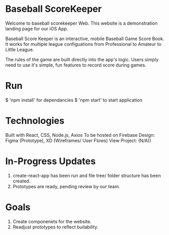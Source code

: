 # Baseball ScoreKeeper

Welcome to baseball scorekeeper Web. This website is a demonstration landing page for our iOS App.

Baseball Score Keeper is an interactive, mobile Baseball Game Score Book.
It works for multiple league configuations from Professional to Amateur to Little League.

The rules of the game are built directly into the app's logic. Users simply need to use it's simple, fun features to record score during games.

# Run

$ 'npm install' for dependancies
$ 'npm start' to start application

# Technologies

Built with React, CSS, Node.js, Axios
To be hosted on Firebase
Design: Figma (Prototype), XD (Wireframes/ User Flows)
View Project: (N/A))

# In-Progress Updates

1. create-react-app has been run and file tree/ folder structure has been created.
2. Prototypes are ready, pending review by our team.

# Goals

1. Create componenets for the website.
2. Readjust prototypes to reflect builability.
